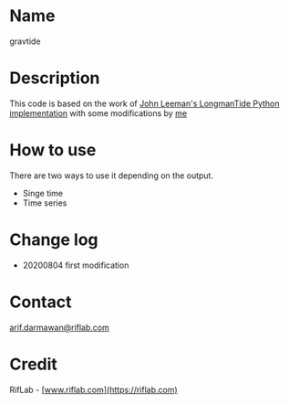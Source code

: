 # Name
gravtide

# Description
This code is based on the work of [John Leeman's LongmanTide Python implementation](https://github.com/jrleeman/LongmanTide) with some modifications by [me](arif.darmawan@riflab.com)

# How to use
There are two ways to use it depending on the output.
* Singe time
* Time series

# Change log
* 20200804 first modification

# Contact
arif.darmawan@riflab.com

# Credit
RifLab - [www.riflab.com](https://riflab.com)


